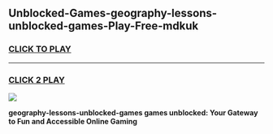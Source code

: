 
## Unblocked-Games-geography-lessons-unblocked-games-Play-Free-mdkuk
<h3>
<a href="https://premium76.site?title=geography-lessons-unblocked-games&ref=18A">CLICK TO PLAY</a></h3>
<hr>

<h3>
<a href="https://premium76.site?title=geography-lessons-unblocked-games&ref=18A">CLICK 2 PLAY</a>
  
</h3>

<a href="https://premium76.site?title=geography-lessons-unblocked-games&ref=18A"><img src="https://clearcache.store/games.png"></a>


**geography-lessons-unblocked-games games unblocked: Your Gateway to Fun and Accessible Online Gaming**

